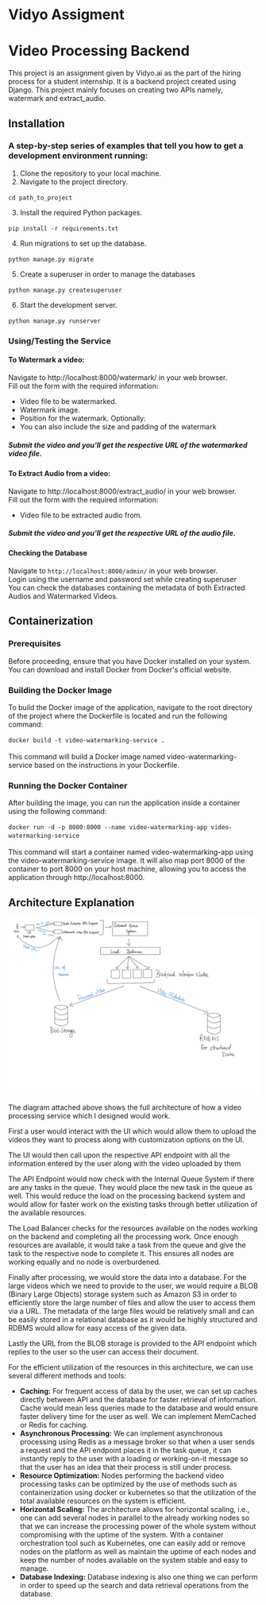 # Vidyo Assigment
# Video Processing Backend
This project is an assignment given by Vidyo.ai as the part of the hiring process for a student internship.
It is a backend project created using Django. This project mainly focuses on creating two APIs namely, watermark and extract_audio.

## Installation
### A step-by-step series of examples that tell you how to get a development environment running:

1. Clone the repository to your local machine.
2. Navigate to the project directory.
   
`cd path_to_project`

3. Install the required Python packages.

`pip install -r requirements.txt`

4. Run migrations to set up the database.

`python manage.py migrate`

5. Create a superuser in order to manage the databases
   
`python manage.py createsuperuser`

6. Start the development server.

`python manage.py runserver`

### Using/Testing the Service

#### To Watermark a video:

Navigate to http://localhost:8000/watermark/ in your web browser.
<br>
Fill out the form with the required information:
- Video file to be watermarked.
- Watermark image.
- Position for the watermark.
Optionally:
- You can also include the size and padding of the watermark

##### Submit the video and you'll get the respective URL of the watermarked video file.

#### To Extract Audio from a video:
Navigate to http://localhost:8000/extract_audio/ in your web browser.
<br>
Fill out the form with the required information:
- Video file to be extracted audio from.

##### Submit the video and you'll get the respective URL of the audio file.

#### Checking the Database
Navigate to `http://localhost:8000/admin/` in your web browser.
<br>
Login using the username and password set while creating superuser
<br>
You can check the databases containing the metadata of both Extracted Audios and Watermarked Videos.

## Containerization

### Prerequisites
Before proceeding, ensure that you have Docker installed on your system. You can download and install Docker from Docker's official website.

### Building the Docker Image
To build the Docker image of the application, navigate to the root directory of the project where the Dockerfile is located and run the following command:

`docker build -t video-watermarking-service .`
<br>
<br>
This command will build a Docker image named video-watermarking-service based on the instructions in your Dockerfile.

### Running the Docker Container
After building the image, you can run the application inside a container using the following command:

`docker run -d -p 8000:8000 --name video-watermarking-app video-watermarking-service`
<br>
<br>
This command will start a container named video-watermarking-app using the video-watermarking-service image. It will also map port 8000 of the container to port 8000 on your host machine, allowing you to access the application through http://localhost:8000.

## Architecture Explanation
![alt text](https://github.com/Jrap-bit/vidyo-processing-assignment/blob/9c6f5a5d4aa7932a4fc6fafc731326fdab2d29df/media/Architecture.jpg)

The diagram attached above shows the full architecture of how a video processing service which I designed would work. 

First a user would interact with the UI which would allow them to upload the videos they want to process along with customization options on the UI. 

The UI would then call upon the respective API endpoint with all the information entered by the user along with the video uploaded by them

The API Endpoint would now check with the Internal Queue System if there are any tasks in the queue. They would place the new task in the queue as well. This would reduce the load on the processing backend system and would allow for faster work on the existing tasks through better utilization of the available resources. 

The Load Balancer checks for the resources available on the nodes working on the backend and completing all the processing work. Once enough resources are available, it would take a task from the queue and give the task to the respective node to complete it. This ensures all nodes are working equally and no node is overburdened.

Finally after processing, we would store the data into a database. For the large videos which we need to provide to the user, we would require a BLOB (Binary Large Objects) storage system such as Amazon S3 in order to efficiently store the large number of files and allow the user to access them via a URL. The metadata of the large files would be relatively small and can be easily stored in a relational database as it would be highly structured and RDBMS would allow for easy access of the given data.

Lastly the URL from the BLOB storage is provided to the API endpoint which replies to the user so the user can access their document.

For the efficient utilization of the resources in this architecture, we can use several different methods and tools:

- **Caching:** For frequent access of data by the user, we can set up caches directly between API and the database for faster retrieval of information. Cache would mean less queries made to the database and would ensure faster delivery time for the user as well. We can implement MemCached or Redis for caching.
-  ****Asynchronous Processing:**** We can implement asynchronous processing using Redis as a message broker so that when a user sends a request and the API endpoint places it in the task queue, it can instantly reply to the user with a loading or working-on-it message so that the user has an idea that their process is still under process.
- ****Resource Optimization:**** Nodes performing the backend video processing tasks can be optimized by the use of methods such as containerization using docker or kubernetes so that the utilization of the total available resources on the system is efficient.
  <br>
- **Horizontal Scaling:** The architecture allows for horizontal scaling, i.e., one can add several nodes in parallel to the already working nodes so that we can increase the processing power of the whole system without compromising with the uptime of the system. With a container orchestration tool such as Kubernetes, one can easily add or remove nodes on the platform as well as maintain the uptime of each nodes and keep the number of nodes available on the system stable and easy to manage.
  <br>
- **Database Indexing:** Database indexing is also one thing we can perform in order to speed up the search and data retrieval operations from the database.
  



